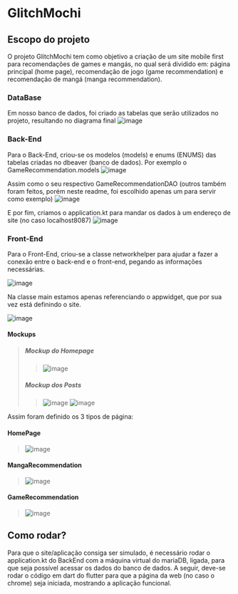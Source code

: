 # GlitchMochi

## Escopo do projeto

O projeto GlitchMochi tem como objetivo a criação de um site mobile first para recomendações de games e mangás, no qual será dividido em: página principal (home page), recomendação de jogo (game recommendation) e recomendação de mangá (manga recommendation).

### DataBase

Em nosso banco de dados, foi criado as tabelas que serão utilizados no projeto, resultando no diagrama final
![image](https://user-images.githubusercontent.com/73084673/142273702-c822a741-f94f-4a5b-bc3a-9706e99c0424.png)

### Back-End

Para o Back-End, criou-se os modelos (models) e enums (ENUMS) das tabelas criadas no dbeaver (banco de dados). Por exemplo o GameRecommendation.models
![image](https://user-images.githubusercontent.com/73084673/142274304-aaa23664-e1d5-407d-a003-32525f42edf0.png)

Assim como o seu respectivo GameRecommendationDAO (outros também foram feitos, porém neste readme, foi escolhido apenas um para servir como exemplo)
![image](https://user-images.githubusercontent.com/73084673/142274479-1888b649-33bc-442f-84de-54933e630e0d.png)

E por fim, criamos o application.kt para mandar os dados à um endereço de site (no caso localhost8087)
![image](https://user-images.githubusercontent.com/73084673/142276812-3e523fee-f39c-48ab-ad3b-2b4ba3a48a71.png)


### Front-End

Para o Front-End, criou-se a classe networkhelper para ajudar a fazer a conexão entre o back-end e o front-end, pegando as informações necessárias.

![image](https://user-images.githubusercontent.com/73084673/142279626-c0b866d2-519c-4b96-9367-be94ea1c0a9a.png)

Na classe main estamos apenas referenciando o appwidget, que por sua vez está definindo o site.

![image](https://user-images.githubusercontent.com/73084673/142279927-34facb2c-7ea4-4b51-8cfa-4934cc8251cf.png)

#### Mockups
> ##### Mockup do Homepage
>> ![image](https://user-images.githubusercontent.com/79462846/142285840-fbf52136-8adf-4692-ae9d-d9c56ce1ca7a.png)
> ##### Mockup dos Posts
>> ![image](https://user-images.githubusercontent.com/79462846/142286988-fd4df1e2-0016-44cf-b164-3393a1655f54.png)
>> ![image](https://user-images.githubusercontent.com/73084673/142289360-283a8aba-4f7b-4246-acd8-e98212959421.png)



Assim foram definido os 3 tipos de página:

#### HomePage
> ![image](https://user-images.githubusercontent.com/73084673/142280580-ee0f9f87-9e05-4766-aa4b-5408cba7ba24.png)

#### MangaRecommendation
> ![image](https://user-images.githubusercontent.com/73084673/142283069-28f6ff32-c972-48c8-b4ae-7dbc8a5b7605.png)

#### GameRecommendation
> ![image](https://user-images.githubusercontent.com/73084673/142283131-c2575454-8f55-4a41-ad60-fcb6bccffb24.png)

## Como rodar?

Para que o site/aplicação consiga ser simulado, é necessário rodar o application.kt do BackEnd com a máquina virtual do mariaDB, ligada, para que seja possível acessar os dados do banco de dados. A seguir, deve-se rodar o código em dart do flutter para que a página da web (no caso o chrome) seja iniciada, mostrando a aplicação funcional.
